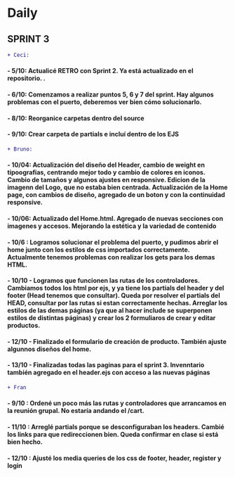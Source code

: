 # Daily 

## SPRINT 3

```diff
+ Ceci: 
```

#### -  5/10: Actualicé RETRO con Sprint 2. Ya está actualizado en el repositorio. . 
#### -  6/10: Comenzamos a realizar puntos 5, 6 y 7 del sprint. Hay algunos problemas con el puerto, deberemos ver bien cómo solucionarlo.
#### -  8/10: Reorganice carpetas dentro del source
#### -  9/10: Crear carpeta de partials e incluí dentro de los EJS



```diff
+ Bruno:
```

#### -  10/04: Actualización del diseño del Header, cambio de weight en tipoografias, centrando mejor todo y cambio de colores en iconos. Cambio de tamaños y algunos ajustes en responsive. Edicion de la imagenn del Logo, que no estaba bien centrada. Actualización de la Home page, con cambios de diseño, agregado de un boton y con la continuidad responsive.
#### - 10/06: Actualizado del Home.html. Agregado de nuevas secciones con imagenes y accesos. Mejorando la estética y la variedad de contenido
#### - 10/6 : Logramos solucionar el problema del puerto, y pudimos abrir el home junto con los estilos de css importados correctamente. Actualmente tenemos problemas con realizar los gets para los demas HTML.
#### - 10/10 - Logramos que funcionen las rutas de los controladores. Cambiamos todos los html por ejs, y ya tiene los partials del header y del footer (Head tenemos que consultar). Queda por resolver el partials del HEAD, consultar por las rutas si estan correctamente hechas. Arreglar los estilos de las demas páginas (ya que al hacer include se superponen estilos de distintas páginas) y crear los 2 formuliaros de crear y editar productos.
#### - 12/10 - Finalizado el formulario de creación de producto. También ajuste algunnos diseños del home.
#### - 13/10 - Finalizadas todas las paginas para el sprint 3. Invenntario también agregado en el header.ejs con acceso a las nuevas páginas



```diff
+ Fran
```

#### - 9/10 : Ordené un poco más las rutas y controladores que arrancamos en la reunión grupal. No estaría andando el /cart.
#### - 11/10 : Arreglé partials porque se desconfiguraban los headers. Cambié los links para que redireccionen bien. Queda confirmar en clase si está bien hecho.
#### - 12/10 : Ajusté los media queries de los css de footer, header, register y login




